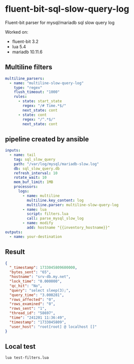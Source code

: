 # fluent-bit-sql-slow-query-log

Fluent-bit parser for mysql/mariadb sql slow query log

Worked on:

- fluent-bit 3.2
- lua 5.4
- mariadb 10.11.6

## Multiline filters

```yaml
multiline_parsers:
  - name: "multiline-slow-query-log"
    type: "regex"
    flush_timeout: "1000"
    rules:
      - state: start_state
        regex: "/# Time.*$/"
        next_state: cont
      - state: cont
        regex: "/^.*$/"
        next_state: cont
```

## pipeline created by ansible

```yaml
inputs:
  - name: tail
    tag: sql_slow_query
    path: "/var/log/mysql/mariadb-slow.log"
    db: sql_slow_query.db
    refresh_interval: 10
    rotate_wait: 10
    mem_buf_limit: 1MB
    processors:
      logs:
        - name: multiline
          multiline.key_content: log
          multiline.parser: multiline-slow-query-log
        - name: lua
          script: filters.lua
          call: parse_mysql_slow_log
        - name: modify
          add: hostname "{{inventory_hostname}}"
outputs:
  - name: your-destination
```

## Result

```json
{
  "_timestamp": 1733045809600000,
  "bytes_sent": "65",
  "hostname": "srv-db.my.net",
  "lock_time": "0.000000",
  "qc_hit": "No",
  "query": "select sleep(3);",
  "query_time": "3.000281",
  "rows_affected": "0",
  "rows_examined": "0",
  "rows_sent": "1",
  "thread_id": "58697",
  "time": "241201 11:36:49",
  "timestamp": "1733045809",
  "user_host": "root[root] @ localhost []"
}
```

## Local test

```bash
lua test-filters.lua
```
